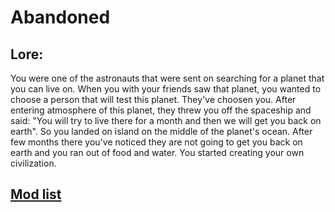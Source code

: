 # Abandoned

## Lore:
You were one of the astronauts that were sent on searching for a planet  that you can live on. When  you with your friends saw that planet, you wanted to choose a person that will test this planet. They've choosen you. After entering atmosphere of this planet, they threw you off the spaceship and said: "You will try to live there for a month and then we will get you back on earth". So you landed on island on the middle of the planet's ocean. After few months there you've noticed they are not going to get you back on earth and you ran out of food and water. You started creating your own civilization.

## [Mod list](https://modlister.com/user/Kaperios)
